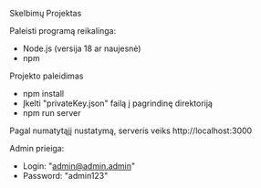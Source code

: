 Skelbimų Projektas

Paleisti programą reikalinga:
- Node.js (versija 18 ar naujesnė)
- npm

Projekto paleidimas
- npm install
- Įkelti "privateKey.json" failą į pagrindinę direktoriją
- npm run server

Pagal numatytąjį nustatymą, serveris veiks http://localhost:3000

Admin prieiga:
- Login: "admin@admin.admin"
- Password: "admin123"
